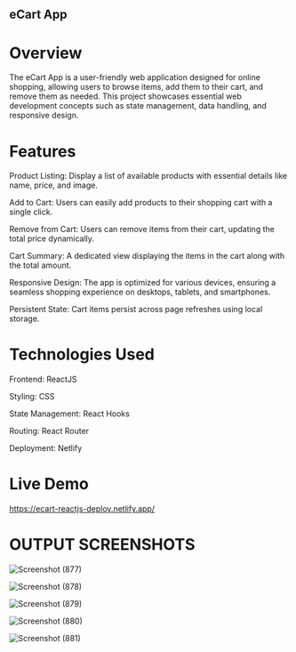 ## eCart App

# Overview

The eCart App is a user-friendly web application designed for online shopping, allowing users to browse items, add them to their cart, and remove them as needed. This project showcases essential web development concepts such as state management, data handling, and responsive design.

# Features

Product Listing: Display a list of available products with essential details like name, price, and image.

Add to Cart: Users can easily add products to their shopping cart with a single click.

Remove from Cart: Users can remove items from their cart, updating the total price dynamically.

Cart Summary: A dedicated view displaying the items in the cart along with the total amount.

Responsive Design: The app is optimized for various devices, ensuring a seamless shopping experience on desktops, tablets, and smartphones.

Persistent State: Cart items persist across page refreshes using local storage.

# Technologies Used

Frontend: ReactJS

Styling: CSS

State Management: React Hooks

Routing: React Router

Deployment: Netlify

# Live Demo

https://ecart-reactjs-deploy.netlify.app/

# OUTPUT SCREENSHOTS

![Screenshot (877)](https://github.com/user-attachments/assets/859c9beb-05d4-4263-85f7-1571696c94ca)

![Screenshot (878)](https://github.com/user-attachments/assets/78c67f30-d587-40fd-845b-7a9f018359d7)

![Screenshot (879)](https://github.com/user-attachments/assets/b26b2930-6013-457d-a029-241d607c6602)

![Screenshot (880)](https://github.com/user-attachments/assets/92c17b78-91a7-423c-872a-0f139444b7a7)

![Screenshot (881)](https://github.com/user-attachments/assets/cddfc1e2-45dc-45c8-bffd-9acf82df257d)




